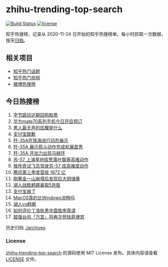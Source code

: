 # zhihu-trending-top-search

[![Build Status](https://github.com/justjavac/zhihu-trending-top-search/workflows/ci/badge.svg?branch=main)](https://github.com/justjavac/zhihu-trending-top-search/actions)
[![license](https://img.shields.io/github/license/justjavac/zhihu-trending-top-search)](https://github.com/justjavac/zhihu-trending-top-search/blob/main/LICENSE)

知乎热搜榜，记录从 2020-11-24 日开始的知乎热搜榜单。每小时抓取一次数据，按天[归档](./archives)。

## 相关项目

- [知乎热门话题](https://github.com/justjavac/zhihu-trending-hot-questions)
- [知乎热门视频](https://github.com/justjavac/zhihu-trending-hot-video)
- [微博热搜榜](https://github.com/justjavac/weibo-trending-hot-search)

## 今日热搜榜

<!-- BEGIN -->
<!-- 最后更新时间 Tue Nov 19 2024 10:17:56 GMT+0800 (China Standard Time) -->

1. [字节跳动近期回购股票](https://www.zhihu.com/search?q=%E5%AD%97%E8%8A%82%E8%B7%B3%E5%8A%A8%E8%BF%91%E6%9C%9F%E5%9B%9E%E8%B4%AD%E8%82%A1%E7%A5%A8)
1. [华为mate70系列手机今日开启预订](https://www.zhihu.com/search?q=%E5%8D%8E%E4%B8%BAmate70%E7%B3%BB%E5%88%97%E6%89%8B%E6%9C%BA%E4%BB%8A%E6%97%A5%E5%BC%80%E5%90%AF%E9%A2%84%E8%AE%A2)
1. [男人最无声的炫耀是什么](https://www.zhihu.com/search?q=%E7%94%B7%E4%BA%BA%E6%9C%80%E6%97%A0%E5%A3%B0%E7%9A%84%E7%82%AB%E8%80%80%E6%98%AF%E4%BB%80%E4%B9%88)
1. [支付宝致歉](https://www.zhihu.com/search?q=%E6%94%AF%E4%BB%98%E5%AE%9D%E8%87%B4%E6%AD%89)
1. [歼-35A在珠海进行动态展示](https://www.zhihu.com/search?q=%E6%AD%BC-35A%E5%9C%A8%E7%8F%A0%E6%B5%B7%E8%BF%9B%E8%A1%8C%E5%8A%A8%E6%80%81%E5%B1%95%E7%A4%BA)
1. [歼-35A 展示筋斗动作完成航展首秀](https://www.zhihu.com/search?q=%E6%AD%BC-35A%20%E5%B1%95%E7%A4%BA%E7%AD%8B%E6%96%97%E5%8A%A8%E4%BD%9C%E5%AE%8C%E6%88%90%E8%88%AA%E5%B1%95%E9%A6%96%E7%A7%80)
1. [歼-35A 开加力出现马赫环](https://www.zhihu.com/search?q=%E6%AD%BC-35A%20%E5%BC%80%E5%8A%A0%E5%8A%9B%E5%87%BA%E7%8E%B0%E9%A9%AC%E8%B5%AB%E7%8E%AF)
1. [苏-57 上演旱地拔葱落叶飘等高难动作](https://www.zhihu.com/search?q=%E8%8B%8F-57%20%E4%B8%8A%E6%BC%94%E6%97%B1%E5%9C%B0%E6%8B%94%E8%91%B1%E8%90%BD%E5%8F%B6%E9%A3%98%E7%AD%89%E9%AB%98%E9%9A%BE%E5%8A%A8%E4%BD%9C)
1. [俄传奇试飞员驾驶苏-57 炫高难度动作](https://www.zhihu.com/search?q=%E4%BF%84%E4%BC%A0%E5%A5%87%E8%AF%95%E9%A3%9E%E5%91%98%E9%A9%BE%E9%A9%B6%E8%8B%8F-57%20%E7%82%AB%E9%AB%98%E9%9A%BE%E5%BA%A6%E5%8A%A8%E4%BD%9C)
1. [腾讯第三季度营收 1672 亿](https://www.zhihu.com/search?q=%E8%85%BE%E8%AE%AF%E7%AC%AC%E4%B8%89%E5%AD%A3%E5%BA%A6%E8%90%A5%E6%94%B6%201672%20%E4%BA%BF)
1. [刚果金一山崩塌后发现巨大铜储量](https://www.zhihu.com/search?q=%E5%88%9A%E6%9E%9C%E9%87%91%E4%B8%80%E5%B1%B1%E5%B4%A9%E5%A1%8C%E5%90%8E%E5%8F%91%E7%8E%B0%E5%B7%A8%E5%A4%A7%E9%93%9C%E5%82%A8%E9%87%8F)
1. [湖人战胜鹈鹕豪取5连胜](https://www.zhihu.com/search?q=%E6%B9%96%E4%BA%BA%E6%88%98%E8%83%9C%E9%B9%88%E9%B9%95%E8%B1%AA%E5%8F%965%E8%BF%9E%E8%83%9C)
1. [支付宝崩了](https://www.zhihu.com/search?q=%E6%94%AF%E4%BB%98%E5%AE%9D%E5%B4%A9%E4%BA%86)
1. [MacOS真的比Windows流畅吗](https://www.zhihu.com/search?q=MacOS%E7%9C%9F%E7%9A%84%E6%AF%94Windows%E6%B5%81%E7%95%85%E5%90%97)
1. [湖人vs鹈鹕](https://www.zhihu.com/search?q=%E6%B9%96%E4%BA%BAvs%E9%B9%88%E9%B9%95)
1. [如何评价丁浩执黑中盘胜申真谞](https://www.zhihu.com/search?q=%E5%A6%82%E4%BD%95%E8%AF%84%E4%BB%B7%E4%B8%81%E6%B5%A9%E6%89%A7%E9%BB%91%E4%B8%AD%E7%9B%98%E8%83%9C%E7%94%B3%E7%9C%9F%E8%B0%9E)
1. [超强台风「万宜」将再次登陆菲律宾](https://www.zhihu.com/search?q=%E8%B6%85%E5%BC%BA%E5%8F%B0%E9%A3%8E%E3%80%8C%E4%B8%87%E5%AE%9C%E3%80%8D%E5%B0%86%E5%86%8D%E6%AC%A1%E7%99%BB%E9%99%86%E8%8F%B2%E5%BE%8B%E5%AE%BE)

<!-- END -->

历史归档 [./archives](./archives)

### License

[zhihu-trending-top-search](https://github.com/justjavac/zhihu-trending-top-search) 的源码使用 MIT License
发布。具体内容请查看 [LICENSE](./LICENSE) 文件。
